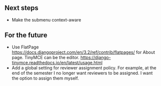 ## Next steps

- Make the submenu context-aware

## For the future

- Use FlatPage https://docs.djangoproject.com/en/3.2/ref/contrib/flatpages/ for
  About page. TinyMCE can be the editor. https://django-tinymce.readthedocs.io/en/latest/usage.html
- Add a global setting for reviewer assignment policy. For example, at the end of the semester I no longer want reviewers to be assigned. I want the option to assign them myself. 
